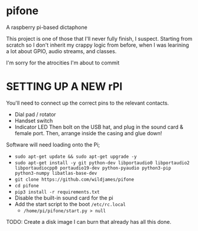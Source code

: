 # pifone
A raspberry pi-based dictaphone


This project is one of those that I'll never fully finish, I suspect. Starting from scratch so I don't inherit my crappy logic from before, when I was learining a lot about GPIO, audio streams, and classes.

I'm sorry for the atrocities I'm about to commit

# SETTING UP A NEW rPI

You'll need to connect up the correct pins to the relevant contacts. 
  - Dial pad / rotator
  - Handset switch
  - Indicator LED
Then bolt on the USB hat, and plug in the sound card & female port. Then, arrange inside the casing and glue down!
  
Software will need loading onto the Pi;
  - `sudo apt-get update && sudo apt-get upgrade -y`
  - `sudo apt-get install -y git python-dev libportaudio0 libportaudio2 libportaudiocpp0 portaudio19-dev python-pyaudio python3-pip python3-numpy libatlas-base-dev`
  - `git clone https://github.com/wildjames/pifone`
  - `cd pifone`
  - `pip3 install -r requirements.txt`
  - Disable the built-in sound card for the pi
  - Add the start script to the boot `/etc/rc.local`
    - `/home/pi/pifone/start.py > null`
    
    
TODO: Create a disk image I can burn that already has all this done.
